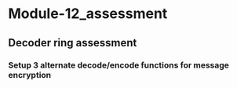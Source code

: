 # Module-12_assessment

## Decoder ring assessment

### Setup 3 alternate decode/encode functions for message encryption
